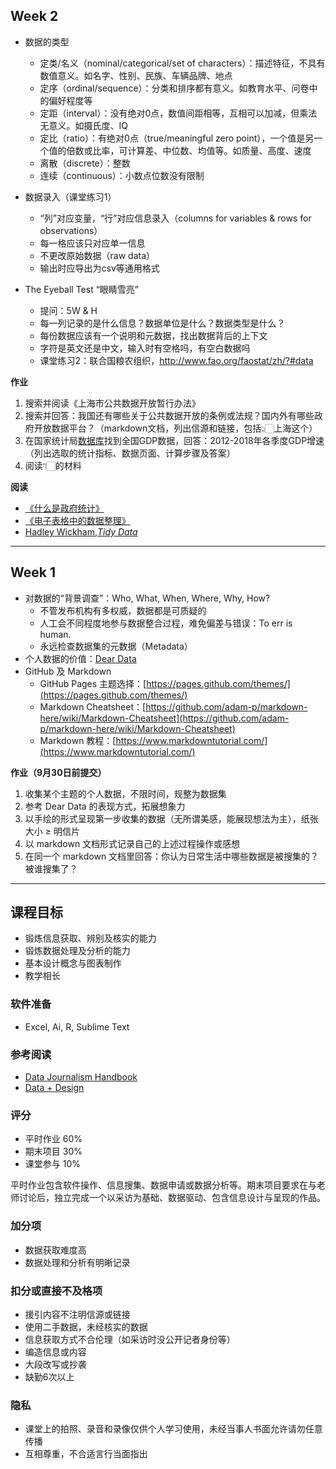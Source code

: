 ## Week 2
- 数据的类型
  - 定类/名义（nominal/categorical/set of characters）：描述特征，不具有数值意义。如名字、性别、民族、车辆品牌、地点
  - 定序（ordinal/sequence）：分类和排序都有意义。如教育水平、问卷中的偏好程度等
  - 定距（interval）：没有绝对0点，数值间距相等，互相可以加减，但乘法无意义。如摄氏度、IQ
  - 定比（ratio）：有绝对0点（true/meaningful zero point），一个值是另一个值的倍数或比率，可计算差、中位数、均值等。如质量、高度、速度
  - 离散（discrete）：整数
  - 连续（continuous）：小数点位数没有限制
  
- 数据录入（课堂练习1）
  - “列”对应变量，“行”对应信息录入（columns for variables & rows for observations）
  - 每一格应该只对应单一信息
  - 不更改原始数据（raw data）
  - 输出时应导出为csv等通用格式

- The Eyeball Test “眼睛雪亮”
  - 提问：5W & H
  - 每一列记录的是什么信息？数据单位是什么？数据类型是什么？
  - 每份数据应该有一个说明和元数据，找出数据背后的上下文
  - 字符是英文还是中文，输入时有空格吗，有空白数据吗
  - 课堂练习2：联合国粮农组织，http://www.fao.org/faostat/zh/?#data

**作业**
1. 搜索并阅读《上海市公共数据开放暂行办法》
2. 搜索并回答：我国还有哪些关于公共数据开放的条例或法规？国内外有哪些政府开放数据平台？（markdown文档，列出信源和链接，包括👆🏻上海这个）
3. 在国家统计局[数据库](http://data.stats.gov.cn/index.htm)找到全国GDP数据，回答：2012-2018年各季度GDP增速（列出选取的统计指标、数据页面、计算步骤及答案）
4. 阅读👇🏻的材料

**阅读**
- [《什么是政府统计》](https://cosx.org/2019/08/what-is-gov-stats/)
- [《电子表格中的数据整理》](https://cosx.org/2018/07/data-organization-in-spreadsheets/)
- [Hadley Wickham,_Tidy Data_](https://www.jstatsoft.org/article/view/v059i10)

* * *

## Week 1
- 对数据的“背景调查”：Who, What, When, Where, Why, How?
  - 不管发布机构有多权威，数据都是可质疑的
  - 人工会不同程度地参与数据整合过程，难免偏差与错误：To err is human.
  - 永远检查数据集的元数据（Metadata）
- 个人数据的价值：[Dear Data](https://www.dear-data.com/theproject)
- GitHub 及 Markdown
  - GitHub Pages 主题选择：[https://pages.github.com/themes/](https://pages.github.com/themes/)
  - Markdown Cheatsheet：[https://github.com/adam-p/markdown-here/wiki/Markdown-Cheatsheet](https://github.com/adam-p/markdown-here/wiki/Markdown-Cheatsheet)
  - Markdown 教程：[https://www.markdowntutorial.com/](https://www.markdowntutorial.com/)

**作业（9月30日前提交）**
1. 收集某个主题的个人数据，不限时间，规整为数据集
2. 参考 Dear Data 的表现方式，拓展想象力
3. 以手绘的形式呈现第一步收集的数据（无所谓美感，能展现想法为主），纸张大小 ≥ 明信片
4. 以 markdown 文档形式记录自己的上述过程操作或感想
5. 在同一个 markdown 文档里回答：你认为日常生活中哪些数据是被搜集的？被谁搜集了？

* * *
 
## 课程目标
- 锻炼信息获取、辨别及核实的能力
- 锻炼数据处理及分析的能力
- 基本设计概念与图表制作
- 教学相长

### 软件准备
- Excel, Ai, R, Sublime Text

### 参考阅读
- [Data Journalism Handbook](https://datajournalism.com/read/handbook/two)
- [Data + Design](http://orm-atlas2-prod.s3.amazonaws.com/pdf/13a07b19e01a397d8855c0463d52f454.pdf)

### 评分
- 平时作业 60%
- 期末项目 30%
- 课堂参与 10%

平时作业包含软件操作、信息搜集、数据申请或数据分析等。期末项目要求在与老师讨论后，独立完成一个以采访为基础、数据驱动、包含信息设计与呈现的作品。

### 加分项
- 数据获取难度高
- 数据处理和分析有明晰记录

### 扣分或直接不及格项
- 援引内容不注明信源或链接
- 使用二手数据，未经核实的数据
- 信息获取方式不合伦理（如采访时没公开记者身份等）
- 编造信息或内容
- 大段改写或抄袭
- 缺勤6次以上

### 隐私
- 课堂上的拍照、录音和录像仅供个人学习使用，未经当事人书面允许请勿任意传播
- 互相尊重，不合适言行当面指出
